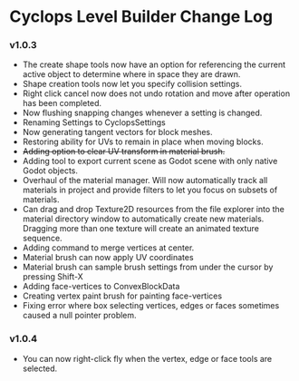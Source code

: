 # Cyclops Level Builder Change Log


### v1.0.3
* The create shape tools now have an option for referencing the current active object to determine where in space they are drawn.
* Shape creation tools now let you specify collision settings.
* Right click cancel now does not undo rotation and move after operation has been completed.
* Now flushing snapping changes whenever a setting is changed.
* Renaming Settings to CyclopsSettings
* Now generating tangent vectors for block meshes.
* Restoring ability for UVs to remain in place when moving blocks.
* ~~Adding option to clear UV transform in material brush.~~
* Adding tool to export current scene as Godot scene with only native Godot objects.
* Overhaul of the material manager.  Will now automatically track all materials in project and provide filters to let you focus on subsets of materials.
* Can drag and drop Texture2D resources from the file explorer into the material directory window to automatically create new materials.  Dragging more than one texture will create an animated texture sequence.
* Adding command to merge vertices at center.
* Material brush can now apply UV coordinates
* Material brush can sample brush settings from under the cursor by pressing Shift-X
* Adding face-vertices to ConvexBlockData
* Creating vertex paint brush for painting face-vertices
* Fixing error where box selecting vertices, edges or faces sometimes caused a null pointer problem.

### v1.0.4
* You can now right-click fly when the vertex, edge or face tools are selected.